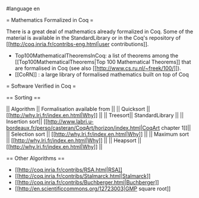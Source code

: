 #language en

= Mathematics Formalized in Coq =

There is a great deal of mathematics already formalized in Coq. Some of the material is available in the StandardLibrary or in the Coq's repository of [[http://coq.inria.fr/contribs-eng.html|user contributions]].

 * Top100MathematicalTheoremsInCoq: a list of theorems among the [[Top100MathematicalTheorems|Top 100 Mathematical Theorems]] that are formalised in Coq (see also [[http://www.cs.ru.nl/~freek/100/]]).
 * [[CoRN]] : a large library of formalised mathematics built on top of Coq

= Software Verified in Coq =

== Sorting ==

|| Algorithm || Formalisation available from ||
|| Quicksort || [[http://why.lri.fr/index.en.html|Why]] ||
|| Treesort|| StandardLibrary ||
|| Insertion sort|| [[http://www.labri.u-bordeaux.fr/perso/casteran/CoqArt/horizon/index.html|CoqArt chapter 1]]||
|| Selection sort || [[http://why.lri.fr/index.en.html|Why]] ||
|| Maximum sort || [[http://why.lri.fr/index.en.html|Why]] ||
|| Heapsort || [[http://why.lri.fr/index.en.html|Why]] ||

== Other Algorithms ==

 * [[http://coq.inria.fr/contribs/RSA.html|RSA]]
 * [[http://coq.inria.fr/contribs/Stalmarck.html|Stalmarck]]
 * [[http://coq.inria.fr/contribs/Buchberger.html|Buchberger]]
 * [[http://en.scientificcommons.org/12723003|GMP square root]]

